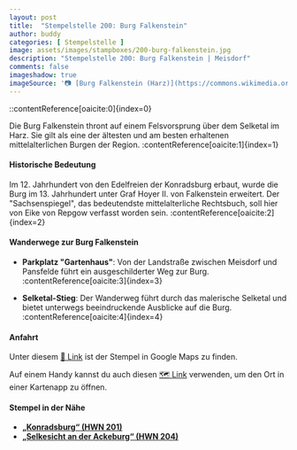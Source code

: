 ```yaml
---
layout: post
title:  "Stempelstelle 200: Burg Falkenstein"
author: buddy
categories: [ Stempelstelle ]
image: assets/images/stampboxes/200-burg-falkenstein.jpg
description: "Stempelstelle 200: Burg Falkenstein | Meisdorf"
comments: false
imageshadow: true
imageSource: '📷 [Burg Falkenstein (Harz)](https://commons.wikimedia.org/wiki/File:Burg_Falkenstein_(Harz).JPG) von Joachim Schneeleopard unter Lizenz [CC BY-SA 3.0 de](https://creativecommons.org/licenses/by-sa/3.0/de/deed.en)'
---
```



::contentReference[oaicite:0]{index=0}


Die Burg Falkenstein thront auf einem Felsvorsprung über dem Selketal im Harz. Sie gilt als eine der ältesten und am besten erhaltenen mittelalterlichen Burgen der Region. :contentReference[oaicite:1]{index=1}

#### Historische Bedeutung

Im 12. Jahrhundert von den Edelfreien der Konradsburg erbaut, wurde die Burg im 13. Jahrhundert unter Graf Hoyer II. von Falkenstein erweitert. Der "Sachsenspiegel", das bedeutendste mittelalterliche Rechtsbuch, soll hier von Eike von Repgow verfasst worden sein. :contentReference[oaicite:2]{index=2}

#### Wanderwege zur Burg Falkenstein

- **Parkplatz "Gartenhaus"**: Von der Landstraße zwischen Meisdorf und Pansfelde führt ein ausgeschilderter Weg zur Burg. :contentReference[oaicite:3]{index=3}

- **Selketal-Stieg**: Der Wanderweg führt durch das malerische Selketal und bietet unterwegs beeindruckende Ausblicke auf die Burg. :contentReference[oaicite:4]{index=4}

#### Anfahrt

Unter diesem [📍 Link](https://www.google.com/maps/dir/?api=1&origin=&destination=51.6818%2C%2011.26595) ist der Stempel in Google Maps zu finden.

<div class="android-only">
  Auf einem Handy kannst du auch diesen 
  <a href="geo:51.6818,11.26595">🗺️ Link</a> 
  verwenden, um den Ort in einer Kartenapp zu öffnen.
  <p></p>
</div>

#### Stempel in der Nähe

- [**„Konradsburg“ (HWN 201)**](/stempelstelle-201-konradsburg)
- [**„Selkesicht an der Ackeburg“ (HWN 204)**](/stempelstelle-204-selkesicht-an-der-ackeburg)
